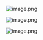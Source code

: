 ![image.png](https://cloud.intro-iu.top:738/d/ThreeBody/ZeroHzzzzPic/202412242124300.png)

![image.png](https://cloud.intro-iu.top:738/d/ThreeBody/ZeroHzzzzPic/202412242126829.png)

![image.png](https://cloud.intro-iu.top:738/d/ThreeBody/ZeroHzzzzPic/202412242125920.png)
